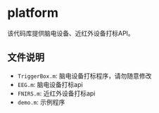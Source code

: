 # platform

该代码库提供脑电设备、近红外设备打标API。

## 文件说明
*  `TriggerBox.m`: 脑电设备打标程序，请勿随意修改
*  `EEG.m`: 脑电设备打标api
*  `FNIRS.m`: 近红外设备打标api
*  `demo.m`: 示例程序
